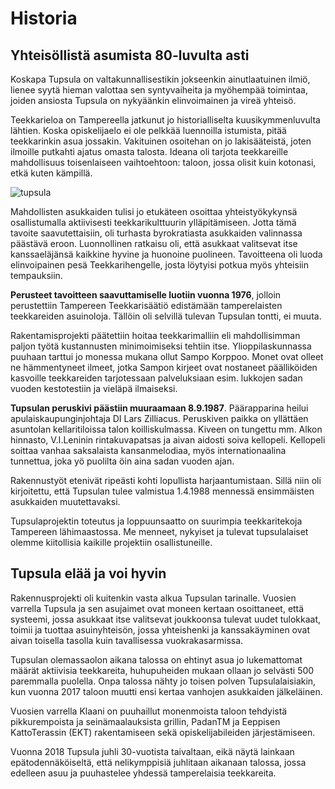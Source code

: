# Historia

## Yhteisöllistä asumista 80-luvulta asti

Koskapa Tupsula on valtakunnallisestikin jokseenkin ainutlaatuinen ilmiö, lienee syytä hieman valottaa sen syntyvaiheita ja myöhempää toimintaa, joiden ansiosta Tupsula on nykyäänkin elinvoimainen ja vireä yhteisö.

Teekkarieloa on Tampereella jatkunut jo historialliselta kuusikymmenluvulta lähtien. Koska opiskelijaelo ei ole pelkkää luennoilla istumista, pitää teekkarinkin asua jossakin. Vakituinen osoitehan on jo lakisääteistä, joten ilmoille putkahti ajatus omasta talosta. Ideana oli tarjota teekkareille mahdollisuus toisenlaiseen vaihtoehtoon: taloon, jossa olisit kuin kotonasi, etkä kuten kämpillä.

![tupsula](/images/tupsulalogo.png)

Mahdollisten asukkaiden tulisi jo etukäteen osoittaa yhteistyökykynsä osallistumalla aktiivisesti teekkarikulttuurin ylläpitämiseen. Jotta tämä tavoite saavutettaisiin, oli turhasta byrokratiasta asukkaiden valinnassa päästävä eroon. Luonnollinen ratkaisu oli, että asukkaat valitsevat itse kanssaeläjänsä kaikkine hyvine ja huonoine puolineen. Tavoitteena oli luoda elinvoipainen pesä Teekkarihengelle, josta löytyisi potkua myös yhteisiin tempauksiin.

**Perusteet tavoitteen saavuttamiselle luotiin vuonna 1976**, jolloin perustettiin Tampereen Teekkarisäätiö edistämään tamperelaisten teekkareiden asuinoloja. Tällöin oli selvillä tulevan Tupsulan tontti, ei muuta.

Rakentamisprojekti päätettiin hoitaa teekkarimalliin eli mahdollisimman paljon työtä kustannusten minimoimiseksi tehtiin itse. Ylioppilaskunnassa puuhaan tarttui jo monessa mukana ollut Sampo Korppoo. Monet ovat olleet ne hämmentyneet ilmeet, jotka Sampon kirjeet ovat nostaneet päälliköiden kasvoille teekkareiden tarjotessaan palveluksiaan esim. lukkojen sadan vuoden kestotestiin ja vieläpä ilmaiseksi.

**Tupsulan peruskivi päästiin muuraamaan 8.9.1987**. Päärapparina heilui apulaiskaupunginjohtaja DI Lars Zilliacus. Peruskiven paikka on yllättäen asuntolan kellaritiloissa talon koilliskulmassa. Kiveen on tungettu mm. Alkon hinnasto, V.I.Leninin rintakuvapatsas ja aivan aidosti soiva kellopeli. Kellopeli soittaa vanhaa saksalaista kansanmelodiaa, myös internationaalina tunnettua, joka yö puolilta öin aina sadan vuoden ajan.

Rakennustyöt etenivät ripeästi kohti lopullista harjaantumistaan. Sillä niin oli kirjoitettu, että Tupsulan tulee valmistua 1.4.1988 mennessä ensimmäisten asukkaiden muutettavaksi.

Tupsulaprojektin toteutus ja loppuunsaatto on suurimpia teekkaritekoja Tampereen lähimaastossa. Me menneet, nykyiset ja tulevat tupsulalaiset olemme kiitollisia kaikille projektiin osallistuneille.

## Tupsula elää ja voi hyvin

Rakennusprojekti oli kuitenkin vasta alkua Tupsulan tarinalle. Vuosien varrella Tupsula ja sen asujaimet ovat moneen kertaan osoittaneet, että systeemi, jossa asukkaat itse valitsevat joukkoonsa tulevat uudet tulokkaat, toimii ja tuottaa asuinyhteisön, jossa yhteishenki ja kanssakäyminen ovat aivan toisella tasolla kuin tavallisessa vuokrakasarmissa.

Tupsulan olemassaolon aikana talossa on ehtinyt asua jo lukemattomat määrät aktiivisia teekkareita, huhupuheiden mukaan ollaan jo selvästi 500 paremmalla puolella. Onpa talossa nähty jo toisen polven Tupsulalaisiakin, kun vuonna 2017 taloon muutti ensi kertaa vanhojen asukkaiden jälkeläinen.

Vuosien varrella Klaani on puuhaillut monenmoista taloon tehdyistä pikkurempoista ja seinämaalauksista grillin, PadanTM ja Eeppisen KattoTerassin (EKT) rakentamiseen sekä opiskelijabileiden järjestämiseen.

Vuonna 2018 Tupsula juhli 30-vuotista taivaltaan, eikä näytä lainkaan epätodennäköiseltä, että nelikymppisiä juhlitaan aikanaan talossa, jossa edelleen asuu ja puuhastelee yhdessä tamperelaisia teekkareita.
